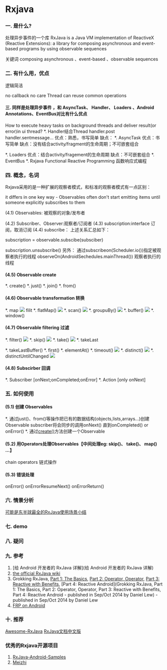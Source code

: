 Rxjava
===

### 一. 是什么?
处理异步事件的一个库
RxJava is a Java VM implementation of ReactiveX (Reactive Extensions): a library for composing asynchronous and event-based programs by using observable sequences

关键词   composing asynchronous 、event-based 、observable sequences

### 二. 有什么用，优点
逻辑简洁

no callback
no care Thread
can reuse common operations

#### 三. 同样是处理异步事件 ，和 AsyncTask、 Handler、 Loaders 、Android Annotations、EventBus对比有什么优点

How to execute heavy tasks on background threads and deliver result(or error)in ui thread?
*. Handler结合Thread   handler.post handler.sentmessage...
优点：熟悉，书写简单
缺点：
*. AsyncTask
优点：书写简单
缺点：没有结合activity/fragment的生命周期；不可嵌套组合

*. Loaders
优点：结合activity/fragement的生命周期
缺点：不可嵌套组合
*. EventBus
*. Rxjava
Functional Reactive Programming 函数响应式编程
### 四. 概念，名词
Rxjava采用的是一种扩展的观察者模式，和标准的观察者模式有一点区别：


it differs in one key way - Observables often don't start emitting items until someone explicitly subscribes to them 


(4.1) Observables: 被观察的对象/发布者

(4.2) Subscriber、Observer:观察者/订阅者
(4.3) subscription:interface 订阅，取消订阅
(4.4) subscribe： 
上述关系汇总如下：

subscription = observable.subscibe(subsciber)

subscription.unsubscribe()
另外：
通过subscribeon(Scheduler.io())指定被观察者执行的线程
observeOn(AndroidSechedules.mainThread()) 观察者执行的线程

#### (4.5) Observable create
*. create()
*. just()
*. join()
*. from()

#### (4.6) Observable transformation 转换
*. map
![](https://github.com/Netflix/RxJava/wiki/images/rx-operators/map.png)
filit
*. flatMap()
![](https://github.com/Netflix/RxJava/wiki/images/rx-operators/mapMany.png)
*. scan()
![](https://github.com/Netflix/RxJava/wiki/images/rx-operators/scan.png)
*. groupuBy()
![](https://github.com/Netflix/RxJava/wiki/images/rx-operators/groupBy.png)
*. buffer()
![](https://github.com/Netflix/RxJava/wiki/images/rx-operators/buffer.png)
*. window()


#### (4.7) Observable filtering 过滤
*. filter()
![](https://github.com/Netflix/RxJava/wiki/images/rx-operators/filter.png)
*. skip()
![](https://github.com/Netflix/RxJava/wiki/images/rx-operators/skip.png)
*. take()
![](https://github.com/Netflix/RxJava/wiki/images/rx-operators/take.png)
*. takeLast

*. takeLastBuffer()
*. first()
*. elementAt()
*. timeout()
![](https://github.com/Netflix/RxJava/wiki/images/rx-operators/timeout.1.png)
*. distinct()
![](https://github.com/Netflix/RxJava/wiki/images/rx-operators/distinct.png)
*. distinctUntilChanged
![](https://github.com/Netflix/RxJava/wiki/images/rx-operators/distinctUntilChanged.png)

#### (4.8) Subscirber 回调
*. Subscriber [onNext;onCompleted;onError]
*. Action [only onNext]

### 五. 如何使用
#### (5.1) 创建 Observables
*. 通过just()、from()等操作把已有的数据结构(objects,lists,arrays...)创建Observable
subscriber将会同步的调用onNext() 直到onCompleted() or onError()
*. 通过[create()](http://reactivex.io/documentation/operators/create.html)方法创建一个Observable
 
#### (5.2) 用Operators处理Observables【中间处理eg: skip()、 take()、 map() ...】
chain operators 链式操作



#### (5.3) 错误处理
onError()
onErrorResumeNext()
onErrorReturn()

### 六. 情景分析


[ 可能是东半球最全的RxJava使用场景小结](http://blog.csdn.net/theone10211024/article/details/50435325)


### 七. demo


### 八. 疑问

### 九. 参考
1. [给 Android 开发者的 RxJava 详解](给 Android 开发者的 RxJava 详解)
2. [the official RxJava wiki](https://github.com/ReactiveX/RxJava/wiki)
3. Grokking RxJava, [Part 1: The Basics](http://blog.danlew.net/2014/09/15/grokking-rxjava-part-1/), [Part 2: Operator, Operator](http://blog.danlew.net/2014/09/15/grokking-rxjava-part-1/), [Part 3: Reactive with Benefits](http://blog.danlew.net/2014/09/15/grokking-rxjava-part-1/), [Part 4: Reactive Android](Grokking RxJava, Part 1: The Basics, Part 2: Operator, Operator, Part 3: Reactive with Benefits, Part 4: Reactive Android - published in Sep/Oct 2014 by Daniel Lew) - published in Sep/Oct 2014 by Daniel Lew
4. [FRP on Android](http://slides.com/yaroslavheriatovych/frponandroid)

### 十. 推荐
[Awesome-RxJava](https://github.com/lzyzsd/Awesome-RxJava)
[RxJava文档中文版](https://mcxiaoke.gitbooks.io/rxdocs/content/)
### 优秀的Rxjava开源项目
1. [RxJava-Android-Samples](https://github.com/kaushikgopal/RxJava-Android-Samples)
2. [Meizhi](https://github.com/drakeet/Meizhi)
